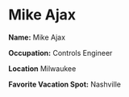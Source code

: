 # Mike Ajax

**Name:** Mike Ajax

**Occupation:** Controls Engineer

**Location** Milwaukee

**Favorite Vacation Spot:** Nashville
